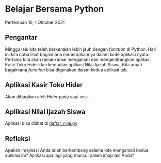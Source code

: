 # Belajar Bersama Python

Pertemuan 10, 1 Oktober 2021


## Pengantar

Minggu lalu kita telah berkenalan lebih jauh dengan _function_ di Python. Hari ini kita coba lihat bagaimana menerapkannya dalam kode aplikasi nyata. Pertama kita akan ramai-ramai mengamati dan mengembangkan aplikasi Kasir Toko Hider dan kemudian aplikasi Nilai Ijazah Siswa. Kita amati bagaimana _function_ bisa digunakan dalam kedua aplikasi tsb.


## Aplikasi Kasir Toko Hider

Akan dibagikan oleh Hider pada saat sesi.


## Aplikasi Nilai Ijazah Siswa

Aplikasi bisa dilihat di [daftar_nilai.py](./latihan/daftar_nilai.py)


## Refleksi

Apakah imajinasi Anda telah berkembang selama kita mengamati kedua aplikasi ini? Aplikasi apa lagi yang muncul dalam imajinasi Anda?


